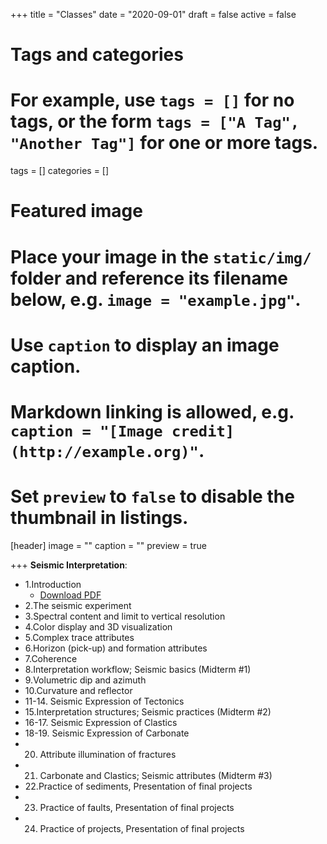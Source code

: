 +++
title = "Classes"
date = "2020-09-01"
draft = false
active = false

# Tags and categories
# For example, use `tags = []` for no tags, or the form `tags = ["A Tag", "Another Tag"]` for one or more tags.
tags = []
categories = []

# Featured image
# Place your image in the `static/img/` folder and reference its filename below, e.g. `image = "example.jpg"`.
# Use `caption` to display an image caption.
#   Markdown linking is allowed, e.g. `caption = "[Image credit](http://example.org)"`.
# Set `preview` to `false` to disable the thumbnail in listings.
[header]
image = ""
caption = ""
preview = true

+++
__Seismic Interpretation__:

- 1.Introduction 
    - <a href="Lecture 1. Introduction.pdf">Download PDF</a>
- 2.The seismic experiment
- 3.Spectral content and limit to vertical resolution
- 4.Color display and 3D visualization
- 5.Complex trace attributes
- 6.Horizon (pick-up) and formation attributes
- 7.Coherence
- 8.Interpretation workflow; Seismic basics (Midterm #1)
- 9.Volumetric dip and azimuth
- 10.Curvature and reflector
- 11-14. Seismic Expression of Tectonics
- 15.Interpretation structures; Seismic practices (Midterm #2)
- 16-17. Seismic Expression of Clastics
- 18-19. Seismic Expression of Carbonate 
- 20. Attribute illumination of fractures 
- 21. Carbonate and Clastics; Seismic attributes (Midterm #3)
- 22.Practice of sediments, Presentation of final projects 
- 23. Practice of faults, Presentation of final projects
- 24. Practice of projects, Presentation of final projects


